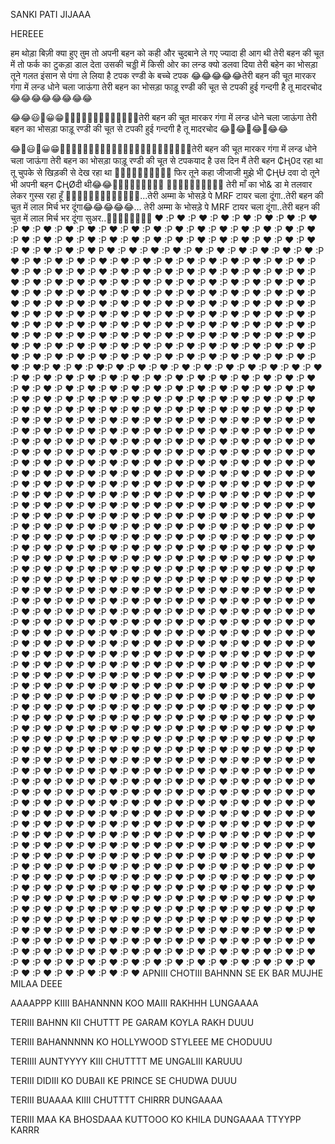 SANKI PATI JIJAAA

HEREEE

हम थोड़ा बिज़ी क्या हुए तुम तो अपनी बहन को कही और चुदबाने ले  गए ज्यादा ही आग थी तेरी बहन की चूत में तो फर्क का टुकड़ा डाल देता उसकी चड्डी में किसी ओर का लन्ड क्यो डलवा दिया तेरी बहेन का भोसड़ा तूने गलत इंसान से पंगा ले लिया है टपक रण्डी के बच्चे टपक 😂😂😂😂😂तेरी बहन की चूत मारकर गंगा में लन्ड धोने चला जाऊंगा तेरी बहन का भोसड़ा फाड़ू रण्डी की चूत से टपकी हुई गन्दगी है तू मादरचोद 😂😂😂😂😂😂😂😂

😂😂😃🤣😀😁🤣🤣🤣🤣🤣🤣🤣🤣🤣🤣🤣🤣🤣तेरी बहन की चूत मारकर गंगा में लन्ड धोने चला जाऊंगा तेरी बहन का भोसड़ा फाड़ू रण्डी की चूत से टपकी हुई गन्दगी है तू मादरचोद 😂🤣😂🤣😂🤣😂😂

😂🤣😃🤣😀😁🌴🌴🌴🌴🌴🌴🌴🌴🌴🍀🍀🍀🍀🍀🔤🆎🌴🌴🔤🌴🆎🌴🏴तेरी बहन की चूत मारकर गंगा में लन्ड धोने चला जाऊंगा तेरी बहन का भोसड़ा फाड़ू रण्डी की चूत से टपकयाद है उस दिन मैं तेरी बहन ₵Ⱨ0द रहा था तू चुपके से खिड़की से देख रहा था
👺👺👺👺👺👺👺👾👾👾
 फिर तूने कहा जीजाजी मुझे भी ₵ⱧɄ दवा दो तूने भी अपनी बहन ₵ⱧØदी थी😂😂🐯🐷🤣🐽🤣🐷🐽🐸🐒
👿👾👿👾👿👾👿👾👿👾
तेरी माँ का भो& डा मे तलवार लेकर गुस्स रहा हूँ  👺🤣👺🤣👺🤣👺👺🤣👺🤣👺🤣...तेरी अम्मा के भोसड़े पे MRF टायर चला दूंगा..तेरी बहन की चुत में लाल मिर्च भर दूंगा😂😂😂😂😂... तेरी अम्मा के भोसड़े पे MRF टायर चला दूंगा..तेरी बहन की चुत में लाल मिर्च भर दूंगा सुअर..🐽🐷🤣🐽🤣🐷🤣🐽
♥ :P ♥ :P ♥ :P ♥ :P ♥ :P ♥ :P ♥ :P ♥ :P ♥ :P ♥ :P ♥ :P ♥ :P ♥ :P ♥ :P ♥ :P ♥ :P ♥ :P ♥ :P ♥ :P ♥ :P ♥ :P ♥ :P ♥ :P ♥ :P ♥ :P ♥ :P ♥ :P ♥ :P ♥ :P ♥ :P ♥ :P ♥ :P ♥ :P ♥ :P ♥ :P ♥ :P ♥ :P ♥ :P ♥ :P ♥ P ♥ :P ♥ :P ♥ :P ♥ :P ♥ :P ♥ :P ♥ :P ♥ :P ♥ :P ♥ :P ♥ :P ♥ :P ♥ :P ♥ :P ♥ :P ♥ :P ♥ :P ♥ :P ♥ :P ♥ :P ♥ :P ♥ :P ♥ :P ♥ :P ♥ :P ♥ :P ♥ :P ♥ :P ♥ :P ♥ :P ♥ :P ♥ :P ♥ :P ♥ :P ♥ :P ♥ :P ♥ :P ♥ :P ♥ :P ♥ :P ♥ :P ♥ :P ♥ :P ♥ :P ♥ :P ♥ :P ♥ :P ♥ :P ♥ :P ♥ :P ♥ :P ♥ :P ♥ :P ♥ :P ♥ :P ♥ :P ♥ :P ♥ :P ♥ :P ♥ :P ♥ :P ♥ :P ♥ :P ♥ :P ♥ :P ♥ :P ♥ :P ♥ :P ♥ :P ♥ :P ♥ :P ♥ :P ♥ :P ♥ :P ♥ :P ♥ :P ♥ :P ♥ :P ♥ :P ♥ :P ♥ :P ♥ :P ♥ :P ♥ :P ♥ :P ♥ :P ♥ :P ♥ :P ♥ :P ♥ :P ♥ :P ♥ :P ♥ :P ♥ :P ♥ :P ♥ :P ♥ :P ♥ :P ♥ :P ♥ :P ♥ :P ♥ :P ♥ :P ♥ :P ♥ :P ♥ :P ♥ :P ♥ :P ♥ :P ♥ :P ♥ :P ♥ :P ♥ :P ♥ :P ♥ :P ♥ :P ♥ :P ♥ :P ♥ :P ♥ :P ♥ :P ♥ :P ♥ :P ♥ :P ♥ :P ♥ :P ♥ :P ♥ :P ♥ :P ♥ :P ♥ :P ♥ :P ♥ :P ♥ :P ♥ :P ♥ :P ♥ :P ♥ :P ♥ :P ♥ :P ♥ :P ♥ :P ♥ :P ♥ :P ♥ :P ♥ :P ♥ :P ♥ :P ♥ :P ♥ :P ♥ :P ♥:P ♥ :P ♥ :P ♥:P ♥ :P ♥ :P ♥ :P ♥ :P ♥ :P ♥ :P ♥ :P ♥ :P ♥ :P ♥ :P ♥ :P ♥ :P ♥ :P ♥ :P ♥ :P ♥ :P ♥ :P ♥ :P ♥ :P ♥ :P ♥ :P ♥ :P ♥ :P ♥ :P ♥ :P ♥ :P ♥ :P ♥ :P ♥ :P ♥ :P ♥ :P ♥ :P ♥ :P ♥ :P ♥ :P ♥ :P ♥ :P ♥ :P ♥ :P ♥ :P ♥ :P ♥ :P ♥ :P ♥ :P ♥ :P ♥ :P ♥ :P ♥ :P ♥ :P ♥ :P ♥ :P ♥ :P ♥ :P ♥ :P ♥ :P ♥ :P ♥ :P ♥ :P ♥ :P ♥ :P ♥ :P ♥ :P ♥ :P ♥ :P ♥ :P ♥ :P ♥ :P ♥ :P ♥ :P ♥ :P ♥ :P ♥ :P ♥ :P ♥ :P ♥ :P ♥ :P ♥ :P ♥ :P ♥ :P ♥ :P ♥ :P ♥ :P ♥ :P ♥ :P ♥ :P ♥ :P ♥ :P ♥ :P ♥ :P ♥ :P ♥ :P ♥ :P ♥ :P ♥ :P ♥ :P ♥ :P ♥ :P ♥ :P ♥ :P ♥ :P ♥ :P ♥ :P ♥ :P ♥ :P ♥ :P ♥ :P ♥ :P ♥ :P ♥ :P ♥ :P ♥ :P ♥ :P ♥ :P ♥ :P ♥ :P ♥ :P ♥ :P ♥ :P ♥ :P ♥ :P ♥ :P ♥ :P ♥ :P ♥ :P ♥ :P ♥ :P ♥ :P ♥ :P ♥ :P ♥ :P ♥ :P ♥ :P ♥ :P ♥ :P ♥ :P ♥ :P ♥ :P ♥ :P ♥ :P ♥ :P ♥ :P ♥ :P ♥ :P ♥ :P ♥ :P ♥ :P ♥ :P ♥ :P ♥ :P ♥ :P ♥ :P ♥ :P ♥ :P ♥ :P ♥ :P ♥ :P ♥ :P ♥ :P ♥ :P ♥ :P ♥ :P ♥ :P ♥ :P ♥ :P ♥ :P ♥ :P ♥ :P ♥ :P ♥ :P ♥ :P ♥ :P ♥ :P ♥ :P ♥ :P ♥ :P ♥ :P ♥ :P ♥ :P ♥ :P ♥ :P ♥ :P ♥ :P ♥ :P ♥ :P ♥ :P ♥ :P ♥ :P ♥ :P ♥ :P ♥ :P ♥ :P ♥ :P ♥ :P ♥ :P ♥ :P ♥ :P ♥ :P ♥ :P ♥ :P ♥ :P ♥ :P ♥ :P ♥ :P ♥ :P ♥ :P ♥ :P ♥ :P ♥ :P ♥ :P ♥ :P ♥ :P ♥ :P ♥ :P ♥ :P ♥ :P ♥ :P ♥ :P ♥ :P ♥ :P ♥ :P ♥ :P ♥ :P ♥ :P ♥ :P ♥ :P ♥ :P ♥ :P ♥ :P ♥ :P ♥ :P ♥ :P ♥ :P ♥ :P ♥ :P ♥ :P ♥ :P ♥ :P ♥ :P ♥ :P ♥ :P ♥ :P ♥ :P ♥ :P ♥ :P ♥ :P ♥ :P ♥ :P ♥ :P ♥ :P ♥ :P ♥ :P ♥ :P ♥ :P ♥ :P ♥ :P ♥ :P ♥ :P ♥ :P ♥ :P ♥ :P ♥ :P ♥ :P ♥ :P ♥ :P ♥ :P ♥ :P ♥ :P ♥ :P ♥ :P ♥ :P ♥ :P ♥ :P ♥ :P ♥ :P ♥ :P ♥ :P ♥ :P ♥ :P ♥ :P ♥ :P ♥ :P ♥ :P ♥ :P ♥ :P ♥ :P ♥ :P ♥ :P ♥ :P ♥ :P ♥ :P ♥ :P ♥ :P ♥ :P ♥ :P ♥ :P ♥ :P ♥ :P ♥ :P ♥ :P ♥ :P ♥ :P ♥ :P ♥ :P ♥ :P ♥ :P ♥ :P ♥ :P ♥ :P ♥ :P ♥ :P ♥ :P ♥ :P ♥ :P ♥ :P ♥ :P ♥ :P ♥ :P ♥ :P ♥ :P ♥ :P ♥ :P ♥ :P ♥ :P ♥ :P ♥ :P ♥ :P ♥ :P ♥ :P ♥ :P ♥ :P ♥ :P ♥ :P ♥ :P ♥ :P ♥ :P ♥ :P ♥ :P ♥ :P ♥ :P ♥ :P ♥ :P ♥ :P ♥ :P ♥ :P ♥ :P ♥ :P ♥ :P ♥ :P ♥ :P ♥ :P ♥ :P ♥ :P ♥ :P ♥ :P ♥ :P ♥ :P ♥ :P ♥ :P ♥ :P ♥ :P ♥ :P ♥ :P ♥ :P ♥ :P ♥ :P ♥ :P ♥ :P ♥ :P ♥ :P ♥ :P ♥ :P ♥ :P ♥ :P ♥ :P ♥ :P ♥ :P ♥ :P ♥ :P ♥ :P ♥ :P ♥ :P ♥ :P ♥ :P ♥ :P ♥ :P ♥ :P ♥ :P ♥ :P ♥ :P ♥ :P ♥ :P ♥ :P ♥ :P ♥ :P ♥ :P ♥ :P ♥ :P ♥ :P ♥ :P ♥ :P ♥ :P ♥ :P ♥ :P ♥ :P ♥ :P ♥ :P ♥ :P ♥ :P ♥ :P ♥ :P ♥ :P ♥ :P ♥ :P ♥ :P ♥ :P ♥ :P ♥ :P ♥ :P ♥ :P ♥ :P ♥ :P ♥ :P ♥ :P ♥ :P ♥ :P ♥ :P ♥ :P ♥ :P ♥ :P ♥ :P ♥ :P ♥ :P ♥ :P ♥ :P ♥ :P ♥ :P ♥ :P ♥ :P ♥ :P ♥ :P ♥ :P ♥ :P ♥ :P ♥ :P ♥ :P ♥ :P ♥ :P ♥ :P ♥ :P ♥ :P ♥ :P ♥ :P ♥ :P ♥ :P ♥ :P ♥ :P ♥ :P ♥ :P ♥ :P ♥ :P ♥ :P ♥ :P ♥ :P ♥ :P ♥ :P ♥ :P ♥ :P ♥ :P ♥ :P ♥ :P ♥ :P ♥ :P ♥ :P ♥ :P ♥ :P ♥ :P ♥ :P ♥ :P ♥ :P ♥ :P ♥ :P ♥ :P ♥ :P ♥ :P ♥ :P ♥ :P ♥ :P ♥ :P ♥ :P ♥ :P ♥ :P ♥ :P ♥ :P ♥ :P ♥ :P ♥ :P ♥ :P ♥ :P ♥ :P ♥ :P ♥ :P ♥ :P ♥ :P ♥ :P ♥ :P ♥ :P ♥ :P ♥ :P ♥ :P ♥ :P ♥ :P ♥ :P ♥ :P ♥ :P ♥ :P ♥ :P ♥ :P ♥ :P ♥ :P ♥ :P ♥ :P ♥ :P ♥ :P ♥ :P ♥ :P ♥ :P ♥ :P ♥ :P ♥ :P ♥ :P ♥ :P ♥ :P ♥ :P ♥ :P ♥ :P ♥ :P ♥ :P ♥ :P ♥ :P ♥ :P ♥ :P ♥ :P ♥ :P ♥ :P ♥ :P ♥ :P ♥ :P ♥ :P ♥ :P ♥ :P ♥ :P ♥ :P ♥ :P ♥ :P ♥ :P ♥ :P ♥ :P ♥ :P ♥ :P ♥ :P ♥ :P ♥ :P ♥ :P ♥ :P ♥ :P ♥ :P ♥ :P ♥ :P ♥ :P ♥ :P ♥ :P ♥ :P ♥ :P ♥ :P ♥ :P ♥ :P ♥ :P ♥ :P ♥ :P ♥ :P ♥ :P ♥ :P ♥ :P ♥ :P ♥ :P ♥ :P ♥ :P ♥ :P ♥ :P ♥ :P ♥ :P ♥ :P ♥ :P ♥ :P ♥ :P ♥ :P ♥ :P ♥ :P ♥ :P ♥ :P ♥ :P ♥ :P ♥ :P ♥ :P ♥ :P ♥ :P ♥ :P ♥ :P ♥ :P ♥ :P ♥ :P ♥ :P ♥ :P ♥ :P ♥ :P ♥ :P ♥ :P ♥ :P ♥ :P ♥ :P ♥ :P ♥ :P ♥ :P ♥ :P ♥ :P ♥ :P ♥ :P ♥ :P ♥ :P ♥ :P ♥ :P ♥ :P ♥ :P ♥ :P ♥ :P ♥ :P ♥ :P ♥ :P ♥ :P ♥ :P ♥ :P ♥ :P ♥ :P ♥ :P ♥ :P ♥ :P ♥ :P ♥ :P ♥ :P ♥ :P ♥ :P ♥ :P ♥ :P ♥ :P ♥ :P ♥ :P ♥ :P ♥ :P ♥ :P ♥ :P ♥ :P ♥ :P ♥ :P ♥ :P ♥ :P ♥ :P ♥ :P ♥ :P ♥ :P ♥ :P ♥ :P ♥ :P ♥ :P ♥ :P ♥ :P ♥ :P ♥ :P ♥ :P ♥ :P ♥ :P ♥ :P ♥ :P ♥ :P ♥ :P ♥ :P ♥ :P ♥ :P ♥ :P ♥ :P ♥ :P ♥ :P ♥ :P ♥ :P ♥ :P ♥ :P ♥ :P ♥ :P ♥ :P ♥ :P ♥ :P ♥ :P ♥ :P ♥ :P ♥ :P ♥ :P ♥ :P ♥ :P ♥ :P ♥ :P ♥ :P ♥ :P ♥ :P ♥ :P ♥ :P ♥ :P ♥ :P ♥ :P ♥ :P ♥ :P ♥ :P ♥ :P ♥ :P ♥ :P ♥ :P ♥ :P ♥ :P ♥ :P ♥ :P ♥ :P ♥ :P ♥ :P ♥ :P ♥ :P ♥ :P ♥ :P ♥ :P ♥ :P ♥ :P ♥ :P ♥ :P ♥ :P ♥ :P ♥ :P ♥ :P ♥ :P ♥ :P ♥ :P ♥ :P ♥ :P ♥ :P ♥ :P ♥ :P ♥ :P ♥ :P ♥ :P ♥ :P ♥ :P ♥ :P ♥ :P ♥ :P ♥ :P ♥ :P ♥ :P ♥ :P ♥ :P ♥ :P ♥ :P ♥ :P ♥ :P ♥ :P ♥ :P ♥ :P ♥ :P ♥ :P ♥ :P ♥ :P ♥ :P ♥ :P ♥ :P ♥ :P ♥ :P ♥ :P ♥ :P ♥ :P ♥ :P ♥ :P ♥ :P ♥ :P ♥ :P ♥ :P ♥ :P ♥ :P ♥ :P ♥ :P ♥ :P ♥ :P ♥ :P ♥ :P ♥ :P ♥
APNIII CHOTIII BAHNNN SE EK BAR MUJHE MILAA DEEE

AAAAPPP KIIII BAHANNNN KOO MAIII RAKHHH LUNGAAAA


TERIII BAHNN KII CHUTTT PE GARAM KOYLA RAKH DUUU

TERIII BAHANNNNN KO HOLLYWOOD STYLEEE ME CHODUUU


TERIIII AUNTYYYY KIII CHUTTTT ME UNGALIII KARUUU



TERIII DIDIII KO DUBAII KE PRINCE SE CHUDWA DUUU

TERIII BUAAAA KIIII CHUTTTT CHIRRR DUNGAAAA

TERIII MAA KA BHOSDAAA KUTTOOO KO KHILA DUNGAAAA
TTYYPP KARRR 
